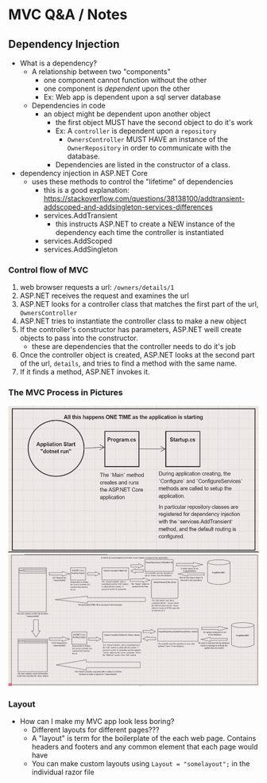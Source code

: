 # MVC Q&A / Notes

## Dependency Injection

* What is a dependency?
  * A relationship between two "components"
    * one component cannot function without the other
    * one component is _dependent_ upon the other
    * Ex: Web app is dependent upon a sql server database
  * Dependencies in code
    * an object might be dependent upon another object
      * the first object MUST have the second object to do it's work
      * Ex: A `controller` is dependent upon a `repository`
        * `OwnersController` MUST HAVE an instance of the `OwnerRepository` in order to communicate with the database.
      * Dependencies are listed in the constructor of a class.
* dependency injection in ASP<span>.</span>NET Core
  * uses these methods to control the "lifetime" of dependencies
    * this is a good explanation: https://stackoverflow.com/questions/38138100/addtransient-addscoped-and-addsingleton-services-differences
    * services.AddTransient
      * this instructs ASP<span>.</span>NET to create a NEW instance of the dependency each time the controller is instantiated
    * services.AddScoped
    * services.AddSingleton

### Control flow of MVC

  1. web browser requests a url: `/owners/details/1`
  1. ASP<span>.</span>NET receives the request and examines the url
  1. ASP<span>.</span>NET looks for a controller class that matches the first part of the url, `OwnersController`
  1. ASP<span>.</span>NET tries to instantiate the controller class to make a new object
  1. If the controller's constructor has parameters, ASP<span>.</span>NET weill create objects to pass into the constructor.
      - these are dependencies that the controller needs to do it's job
  1. Once the controller object is created, ASP<span>.</span>NET looks at the second part of the url, `details`, and tries to find a method with the same name.
  1. If it finds a method, ASP<span>.</span>NET invokes it.

### The MVC Process in Pictures

![MVC Startup](./MVC_Startup_Process.png)
![MVC Edit Flow](./MVC_Edit_Process.png)

### Layout

* How can I make my MVC app look less boring?
  * Different layouts for different pages???
  * A "layout" is term for the boilerplate of the each web page. Contains headers and footers and any common element that each page would have
  * You can make custom layouts using `Layout = "somelayout";` in the individual razor file
